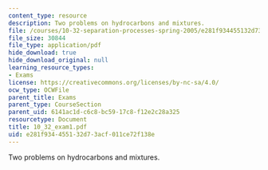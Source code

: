 ```yaml
---
content_type: resource
description: Two problems on hydrocarbons and mixtures.
file: /courses/10-32-separation-processes-spring-2005/e281f934455132d73acf011ce72f138e_10_32_exam1.pdf
file_size: 30844
file_type: application/pdf
hide_download: true
hide_download_original: null
learning_resource_types:
- Exams
license: https://creativecommons.org/licenses/by-nc-sa/4.0/
ocw_type: OCWFile
parent_title: Exams
parent_type: CourseSection
parent_uid: 6141ac1d-c6c8-bc59-17c8-f12e2c28a325
resourcetype: Document
title: 10_32_exam1.pdf
uid: e281f934-4551-32d7-3acf-011ce72f138e
---
```

Two problems on hydrocarbons and mixtures.